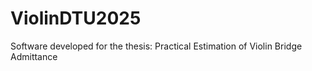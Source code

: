 # ViolinDTU2025
Software developed for the thesis: Practical Estimation of Violin Bridge Admittance
